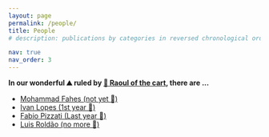 ```yaml
---
layout: page
permalink: /people/
title: People
# description: publications by categories in reversed chronological order. generated by jekyll-scholar.

nav: true
nav_order: 3
---
```

<b>In our wonderful ⛰️ ruled by <a href="https://team.inria.fr/rits/membres/raoul-de-charette/">🤴 Raoul of the cart</a>, there are ...</b>
<ul>
    <li><a href="https://mfahes.github.io/">Mohammad Fahes (not yet 🐒)</a></li>
    <li><a href="#">Ivan Lopes (1st year 🐒)</a></li>
    <li><a href="https://fabvio.github.io/">Fabio Pizzati (Last year 🐒)</a></li>
    <li><a href="https://team.inria.fr/rits/membres/luis-roldao-jimenez/">Luis Roldão (no more 🐒)</a></li>
</ul>
